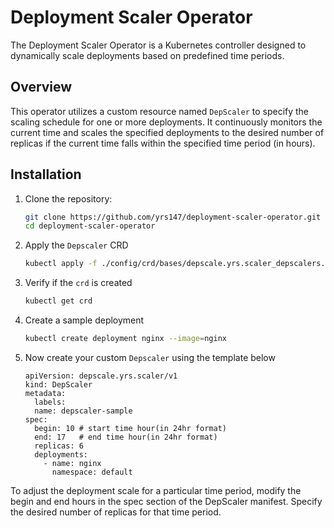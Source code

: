 # Deployment Scaler Operator

The Deployment Scaler Operator is a Kubernetes controller designed to dynamically scale deployments based on predefined time periods.

## Overview

This operator utilizes a custom resource named `DepScaler` to specify the scaling schedule for one or more deployments. It continuously monitors the current time and scales the specified deployments to the desired number of replicas if the current time falls within the specified time period (in hours).


## Installation

1. Clone the repository:

   ```bash
   git clone https://github.com/yrs147/deployment-scaler-operator.git
   cd deployment-scaler-operator
   ```

2. Apply the `Depscaler` CRD

    ```bash
    kubectl apply -f ./config/crd/bases/depscale.yrs.scaler_depscalers.yaml
    ```
3. Verify if the `crd` is created
    ```bash
    kubectl get crd
    ```

4. Create a sample deployment 

    ```bash
    kubectl create deployment nginx --image=nginx
    ```
5. Now create your custom `Depscaler`  using the template below

    ```
    apiVersion: depscale.yrs.scaler/v1
    kind: DepScaler
    metadata:
      labels:
      name: depscaler-sample
    spec:
      begin: 10 # start time hour(in 24hr format)
      end: 17   # end time hour(in 24hr format)
      replicas: 6
      deployments:
        - name: nginx
          namespace: default
    ```

To adjust the deployment scale for a particular time period, modify the begin and end hours in the spec section of the DepScaler manifest. Specify the desired number of replicas for that time period.

